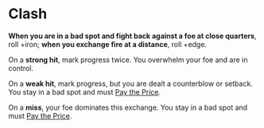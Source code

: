 # Clash

**When you are in a bad spot and fight back against a foe at close quarters**, roll +iron; **when you exchange fire at a distance**, roll +edge.

On a **strong hit**, mark progress twice. You overwhelm your foe and are in control.

On a **weak hit**, mark progress, but you are dealt a counterblow or setback. You stay in a bad spot and must [Pay the Price](Pay_the_Price.md).

On a **miss**, your foe dominates this exchange. You stay in a bad spot and must [Pay the Price](Pay_the_Price.md).